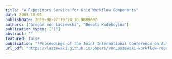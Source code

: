 ```yaml
---
title: "A Repository Service for Grid Workflow Components"
date: 2005-10-01
publishDate: 2019-08-27T19:24:36.988969Z
authors: ["Gregor von Laszewski", "Deepti Kodeboyina"]
publication_types: ["1"]
abstract: ""
featured: false
publication: "*Proceedings of the Joint International Conference on Autonomic and Autonomous Systems and International Conference on Networking and Services*"
url_pdf: "https://laszewski.github.io/papers/vonLaszewski-workflow-repository.pdf"
---
```


